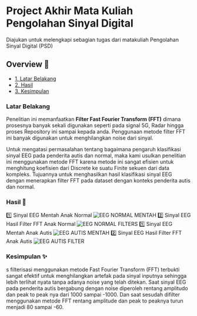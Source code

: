 
# Project Akhir Mata Kuliah Pengolahan Sinyal Digital
Diajukan untuk melengkapi sebagian tugas dari matakuliah
Pengolahan Sinyal Digital (PSD)

## Overview 📃
- [1. Latar Belakang](https://github.com/allail-qadrillah/Pengolahan-Sinyal-Digital#latar-belakang)
- [2. Hasil](https://github.com/allail-qadrillah/Pengolahan-Sinyal-Digital#hasil-)
- [3. Kesimpulan](https://github.com/allail-qadrillah/Pengolahan-Sinyal-Digital#kesimpulan-)

### Latar Belakang 
Penelitian ini memanfaatkan **Filter Fast Fourier Transform (FFT)** dimana prosesnya banyak sekali
digunakan seperti pada signal 5G, Radar hingga proses Repository ini sampai kepada anda. Penggunaan metode
filter FFT ini banyak digunakan untuk menghilangkan noise dari sinyal.

Untuk mengatasi permasalahan tentang bagaimana pengaruh klasifikasi
sinyal EEG pada penderita autis dan normal, maka kami usulkan penelitian ini
menggunakan metode FFT karena metode ini sangat efisien untuk menghitung
koefisien dari Discrete ke suatu Finite sekuen dari data kompleks. Tujuannya
untuk menghasilkan hasil klasifikasi sinyal EEG dengan menerapkan filter FFT
pada dataset dengan konteks penderita autis dan normal.


### Hasil 🙌
1️⃣ Sinyal EEG Mentah Anak Normal
![EEG NORMAL MENTAH](https://user-images.githubusercontent.com/89723505/204079198-5c1521a3-e851-46bd-980f-48bda25dcd3b.png)
2️⃣ Sinyal EEG Hasil Filter FFT Anak Normal
![EEG NORMAL FILTERS](https://user-images.githubusercontent.com/89723505/204079216-460ec982-6c30-4f8a-a038-2cc6ff7eb92a.png)
1️⃣ Sinyal EEG Mentah Anak Autis
![EEG AUTIS MENTAH](https://user-images.githubusercontent.com/89723505/204078684-2b385cdf-ddaf-4a46-8175-2431d6c739b6.png)
2️⃣ Sinyal EEG Hasil Filter FFT Anak Autis
![EEG AUTIS FILTER](https://user-images.githubusercontent.com/89723505/204079090-17dd16cb-dbdd-407e-a984-785057401319.png)

### Kesimpulan ✨
s filterisasi menggunakan metode Fast Fourier Transform (FFT) terbukti sangat efektif untuk menghilangkan artefak pada sinyal inputnya sehingga lebih terlihat nyata tanpa adanya noise yang telah ditekan. Saat sinyal EEG pada penderita autis bergabung dengan noise diperoleh rentang amplitudo dan peak to peak nya dari 1000 sampai -1000. Dan saat sesudah difilter menggunakan metode FFT rentang amplitude dan peak to peaknya turun menjadi 80 sampai -60.
